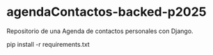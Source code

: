 # agendaContactos-backed-p2025
Repositorio de una Agenda de contactos personales con Django.

pip install -r requirements.txt